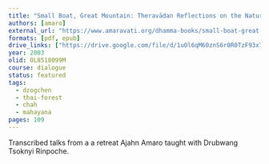 ```yaml
---
title: "Small Boat, Great Mountain: Theravādan Reflections on the Natural Great Perfection"
authors: [amaro]
external_url: "https://www.amaravati.org/dhamma-books/small-boat-great-mountain/"
formats: [pdf, epub]
drive_links: ["https://drive.google.com/file/d/1u0l6qM60znS6r0R0TzF93x7VJ0Bpffd9/view?usp=drivesdk", "https://obu.pages.dev/assets/epubs/1ykaDKt-dkO3R1ddgibOi1cp3R0z-O3XU.epub"]
year: 2003
olid: OL8518099M
course: dialogue
status: featured
tags:
  - dzogchen
  - thai-forest
  - chah
  - mahayana
pages: 109
---
```


Transcribed talks from a a retreat Ajahn Amaro taught with Drubwang Tsoknyi Rinpoche.

